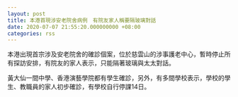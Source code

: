 ```yaml
---
layout: post
title: 本港首現涉安老院舍病例　有院友家人稱要隔玻璃對話
date: 2020-07-07 21:55:20.000000000 +08:00
categories: rss
---
```


本港出現首宗涉及安老院舍的確診個案，位於慈雲山的涉事護老中心，暫時停止所有探訪安排，有院友的家人表示，只能隔著玻璃與太太對話。

黃大仙一間中學、香港演藝學院都有學生確診，另外，有多間學校表示，學校的學生、教職員的家人初步確診，有學校自行停課14日。
